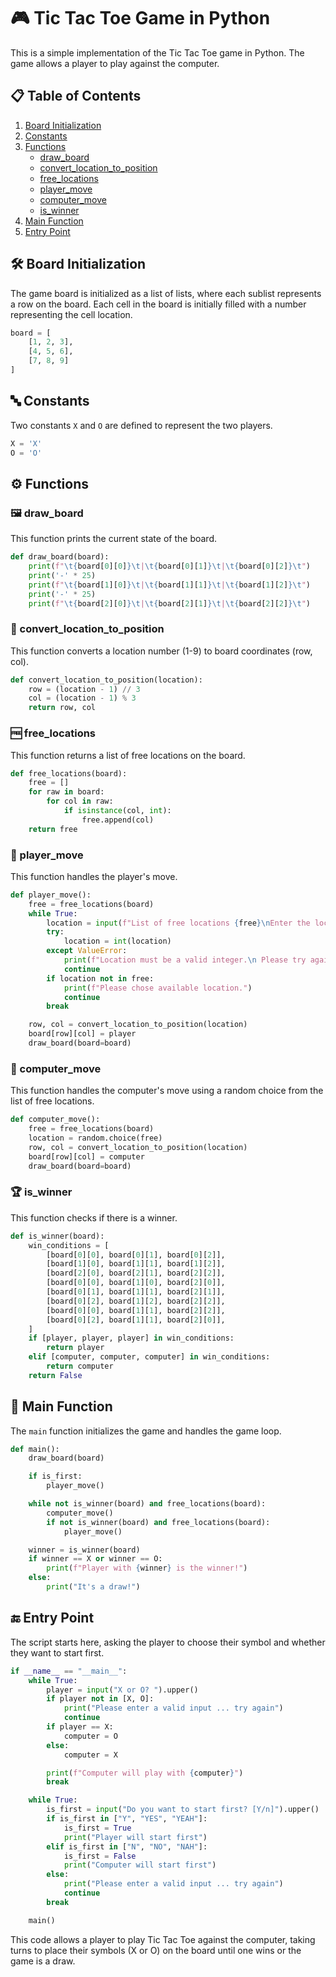 # 🎮 Tic Tac Toe Game in Python

This is a simple implementation of the Tic Tac Toe game in Python. The game allows a player to play against the computer.

## 📋 Table of Contents

1. [Board Initialization](#board-initialization)
2. [Constants](#constants)
3. [Functions](#functions)
    - [draw_board](#draw_board)
    - [convert_location_to_position](#convert_location_to_position)
    - [free_locations](#free_locations)
    - [player_move](#player_move)
    - [computer_move](#computer_move)
    - [is_winner](#is_winner)
4. [Main Function](#main-function)
5. [Entry Point](#entry-point)

## 🛠️ Board Initialization

The game board is initialized as a list of lists, where each sublist represents a row on the board. Each cell in the board is initially filled with a number representing the cell location.

```python
board = [
    [1, 2, 3],
    [4, 5, 6],
    [7, 8, 9]
]
```

## 🔤 Constants

Two constants `X` and `O` are defined to represent the two players.

```python
X = 'X'
O = 'O'
```

## ⚙️ Functions

### 🖼️ draw_board

This function prints the current state of the board.

```python
def draw_board(board):
    print(f"\t{board[0][0]}\t|\t{board[0][1]}\t|\t{board[0][2]}\t")
    print('-' * 25)
    print(f"\t{board[1][0]}\t|\t{board[1][1]}\t|\t{board[1][2]}\t")
    print('-' * 25)
    print(f"\t{board[2][0]}\t|\t{board[2][1]}\t|\t{board[2][2]}\t")
```

### 🔄 convert_location_to_position

This function converts a location number (1-9) to board coordinates (row, col).

```python
def convert_location_to_position(location):
    row = (location - 1) // 3
    col = (location - 1) % 3
    return row, col
```

### 🆓 free_locations

This function returns a list of free locations on the board.

```python
def free_locations(board):
    free = []
    for raw in board:
        for col in raw:
            if isinstance(col, int):
                free.append(col)
    return free
```

### 👤 player_move

This function handles the player's move.

```python
def player_move():
    free = free_locations(board)
    while True:
        location = input(f"List of free locations {free}\nEnter the location of your move: ")
        try:
            location = int(location)
        except ValueError:
            print(f"Location must be a valid integer.\n Please try again")
            continue
        if location not in free:
            print(f"Please chose available location.")
            continue
        break

    row, col = convert_location_to_position(location)
    board[row][col] = player
    draw_board(board=board)
```

### 🤖 computer_move

This function handles the computer's move using a random choice from the list of free locations.

```python
def computer_move():
    free = free_locations(board)
    location = random.choice(free)
    row, col = convert_location_to_position(location)
    board[row][col] = computer
    draw_board(board=board)
```

### 🏆 is_winner

This function checks if there is a winner.

```python
def is_winner(board):
    win_conditions = [
        [board[0][0], board[0][1], board[0][2]],
        [board[1][0], board[1][1], board[1][2]],
        [board[2][0], board[2][1], board[2][2]],
        [board[0][0], board[1][0], board[2][0]],
        [board[0][1], board[1][1], board[2][1]],
        [board[0][2], board[1][2], board[2][2]],
        [board[0][0], board[1][1], board[2][2]],
        [board[0][2], board[1][1], board[2][0]],
    ]
    if [player, player, player] in win_conditions:
        return player
    elif [computer, computer, computer] in win_conditions:
        return computer
    return False
```

## 🏁 Main Function

The `main` function initializes the game and handles the game loop.

```python
def main():
    draw_board(board)

    if is_first:
        player_move()

    while not is_winner(board) and free_locations(board):
        computer_move()
        if not is_winner(board) and free_locations(board):
            player_move()

    winner = is_winner(board)
    if winner == X or winner == O:
        print(f"Player with {winner} is the winner!")
    else:
        print("It's a draw!")
```

## 🔚 Entry Point

The script starts here, asking the player to choose their symbol and whether they want to start first.

```python
if __name__ == "__main__":
    while True:
        player = input("X or O? ").upper()
        if player not in [X, O]:
            print("Please enter a valid input ... try again")
            continue
        if player == X:
            computer = O
        else:
            computer = X

        print(f"Computer will play with {computer}")
        break

    while True:
        is_first = input("Do you want to start first? [Y/n]").upper()
        if is_first in ["Y", "YES", "YEAH"]:
            is_first = True
            print("Player will start first")
        elif is_first in ["N", "NO", "NAH"]:
            is_first = False
            print("Computer will start first")
        else:
            print("Please enter a valid input ... try again")
            continue
        break

    main()
```
This code allows a player to play Tic Tac Toe against the computer, taking turns to place their symbols (X or O) on the board until one wins or the game is a draw.
```
